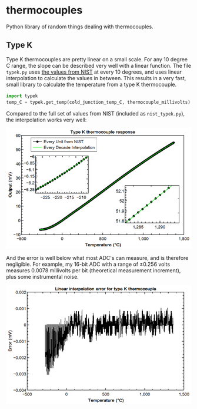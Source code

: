 # thermocouples
Python library of random things dealing with thermocouples.

## Type K
Type K thermocouples are pretty linear on a small scale. For any 10 degree C range, the slope can be described very well with a linear function. The file `typek.py` uses [the values from NIST](https://srdata.nist.gov/its90/download/type_k.tab) at every 10 degrees, and uses linear interpolation to calculate the values in between. This results in a very fast, small library to calculate the temperature from a type K thermocouple. 

```python
import typek
temp_C = typek.get_temp(cold_junction_temp_C, thermocouple_millivolts)
```

Compared to the full set of values from NIST (included as `nist_typek.py`), the interpolation works very well:

![linear interpolation](typeK_interpolation.png)

And the error is well below what most ADC's can measure, and is therefore negligible. For example, my 16-bit ADC with a range of ±0.256 volts measures 0.0078 millivolts per bit (theoretical measurement increment), plus some instrumental noise.

![error](lin_error.png)
